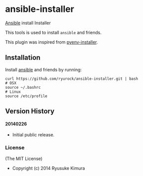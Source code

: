 ansible-installer
=================

[Ansible](http://www.ansible.com/home) install Installer

This tools is used to install `ansible` and friends.

This plugin was inspired from [pyenv-installer](https://github.com/yyuu/pyenv-installer).

## Installation

Install [ansible](http://www.ansible.com/home) and friends by running:

```
curl https://github.com/ryurock/ansible-installer.git | bash
# OSX
source ~/.bashrc
# Linux
source /etc/profile

```
## Version History

#### 20140226

 * Initial public release.

### License

(The MIT License)

* Copyright (c) 2014 Ryusuke Kimura
